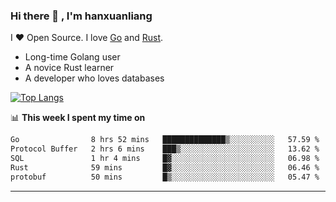 ### Hi there 👋 , I'm hanxuanliang

<!--
**hanxuanliang/hanxuanliang** is a ✨ _special_ ✨ repository because its `README.md` (this file) appears on your GitHub profile.

Here are some ideas to get you started:

- 🔭 I’m currently working on ...
- 🌱 I’m currently learning ...
- 👯 I’m looking to collaborate on ...
- 🤔 I’m looking for help with ...
- 💬 Ask me about ...
- 📫 How to reach me: ...
- 😄 Pronouns: ...
- ⚡ Fun fact: ...
-->
I ❤ Open Source. I love [Go](https://golang.org) and [Rust](https://www.rust-lang.org/zh-CN/).

* Long-time Golang user
* A novice Rust learner
* A developer who loves databases

[![Top Langs](https://github-readme-stats.vercel.app/api?username=hanxuanliang&show_icons=true&count_private=true&line_height=40)](https://github.com/anuraghazra/github-readme-stats)

📊 **This week I spent my time on**
<!--START_SECTION:waka-->

```txt
Go                8 hrs 52 mins   ██████████████▒░░░░░░░░░░   57.59 %
Protocol Buffer   2 hrs 6 mins    ███▒░░░░░░░░░░░░░░░░░░░░░   13.62 %
SQL               1 hr 4 mins     █▓░░░░░░░░░░░░░░░░░░░░░░░   06.98 %
Rust              59 mins         █▓░░░░░░░░░░░░░░░░░░░░░░░   06.46 %
protobuf          50 mins         █▒░░░░░░░░░░░░░░░░░░░░░░░   05.47 %
```

<!--END_SECTION:waka-->

***

